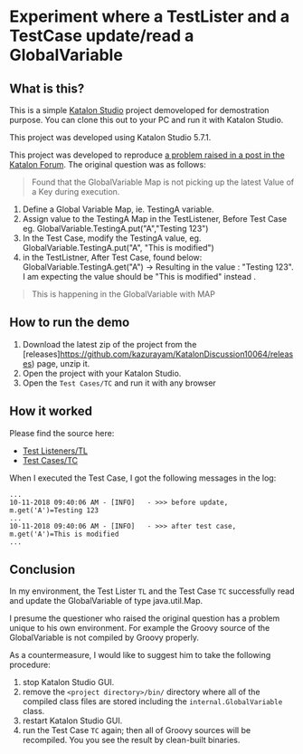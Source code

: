 Experiment where a TestLister and a TestCase update/read a GlobalVariable
==============

## What is this?

This is a simple [Katalon Studio](https://www.katalon.com/) project demoveloped for demostration purpose. You can clone this out to your PC and run it with Katalon Studio.

This project was developed using Katalon Studio 5.7.1.

This project was developed to reproduce [a problem raised in a post in the Katalon Forum](https://forum.katalon.com/discussion/10064/globalvariable-map-is-not-picking-up-the-latest-key-value). The original question was as follows:

>Found that the GlobalVariable Map is not picking up the latest Value of a Key during execution.
1. Define a Global Variable Map, ie. TestingA variable.
2. Assign value to the TestingA Map in the TestListener, Before Test Case
eg. GlobalVariable.TestingA.put("A","Testing 123")
3. In the Test Case, modify the TestingA value, eg. GlobalVariable.TestingA.put("A", "This is modified")
4. in the TestListner, After Test Case, found below:
GlobalVariable.TestingA.get("A") -> Resulting in the value : "Testing 123". I am expecting the value should be "This is modified" instead .
>
>This is happening in the GlobalVariable with MAP

## How to run the demo
1. Download the latest zip of the project from the  [releases]https://github.com/kazurayam/KatalonDiscussion10064/releases) page, unzip it.
2. Open the project with your Katalon Studio.
3. Open the `Test Cases/TC` and run it with any browser

## How it worked

Please find the source here:

- [Test Listeners/TL](Test%20Listeners/TL.groovy)
- [Test Cases/TC](Scripts/TC/Script1539216962665.groovy)

When I executed the Test Case, I got the following messages in the log:

```
...
10-11-2018 09:40:06 AM - [INFO]   - >>> before update, m.get('A')=Testing 123
...
10-11-2018 09:40:06 AM - [INFO]   - >>> after test case, m.get('A')=This is modified
...
```

## Conclusion

In my environment, the Test Lister `TL` and the Test Case `TC` successfully read and update the GlobalVariable of type java.util.Map.

I presume the questioner who raised the original question has a problem unique to his own environment. For example the Groovy source of the GlobalVariable is not compiled by Groovy properly.

As a countermeasure, I would like to suggest him to take the following procedure:

1. stop Katalon Studio GUI.
2. remove the `<project directory>/bin/` directory where all of the compiled class files are stored including the `internal.GlobalVariable` class.
2. restart Katalon Studio GUI.
3. run the Test Case `TC` again; then all of Groovy sources will be recompiled. You you see the result by clean-built binaries.
